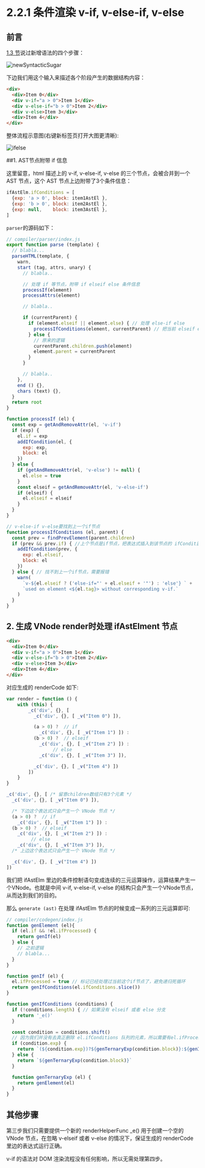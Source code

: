 # 2.2.1 条件渲染 v-if, v-else-if, v-else

## 前言

[1.3 节](./1.3.md)说过新增语法的四个步骤：

![newSyntacticSugar](../figure/1.3/newSyntacticSugar.png)

下边我们用这个输入来描述各个阶段产生的数据结构内容：

```html
<div>
  <div>Item 0</div>
  <div v-if="a > 0">Item 1</div>
  <div v-else-if="b > 0">Item 2</div>
  <div v-else>Item 3</div>
  <div>Item 4</div>
</div>
```

整体流程示意图(右键新标签页打开大图更清晰):

![ifelse](../figure/2.2.1/ifelse.png)

##1. AST节点附带 if 信息

这里留意，html 描述上的 v-if, v-else-if, v-else 的三个节点，会被合并到一个 AST 节点，这个 AST 节点上边附带了3个条件信息：

```javascript
ifAstElm.ifConditions = [
  {exp: 'a > 0', block: item1AstEl },
  {exp: 'b > 0', block: item2AstEl },
  {exp: null,    block: item3AstEl },
]
```

```parser```的源码如下：

```javascript
// compiler/parser/index.js
export function parse (template) {
  // blabla...
  parseHTML(template, {
    warn,
    start (tag, attrs, unary) {
      // blabla..

      // 处理 if 等节点，附带 if elseif else 条件信息
      processIf(element)
      processAttrs(element)

      // blabla..

      if (currentParent) {
        if (element.elseif || element.else) { // 处理 else-if else
          processIfConditions(element, currentParent) // 把当前 elseif else节点合并到 if节点
        } else {
          // 原来的逻辑
          currentParent.children.push(element)
          element.parent = currentParent
        }
      }

      // blabla..
    },
    end () {},
    chars (text) {},
  }
  return root
}

function processIf (el) {
  const exp = getAndRemoveAttr(el, 'v-if')
  if (exp) {
    el.if = exp
    addIfCondition(el, {
      exp: exp,
      block: el
    })
  } else {
    if (getAndRemoveAttr(el, 'v-else') != null) {
      el.else = true
    }
    const elseif = getAndRemoveAttr(el, 'v-else-if')
    if (elseif) {
      el.elseif = elseif
    }
  }
}

// v-else-if v-else要找到上一个if节点
function processIfConditions (el, parent) {
  const prev = findPrevElement(parent.children)
  if (prev && prev.if) { //上个节点是if节点，把表达式插入到该节点的 ifCondition 队列去
    addIfCondition(prev, {
      exp: el.elseif,
      block: el
    })
  } else { // 找不到上一个if节点，需要报错
    warn(
      `v-${el.elseif ? ('else-if="' + el.elseif + '"') : 'else'} ` +
      `used on element <${el.tag}> without corresponding v-if.`
    )
  }
}
```

## 2. 生成 VNode render时处理 ifAstElment 节点

```html
<div>
  <div>Item 0</div>
  <div v-if="a > 0">Item 1</div>
  <div v-else-if="b > 0">Item 2</div>
  <div v-else>Item 3</div>
  <div>Item 4</div>
</div>
```

对应生成的 renderCode 如下:

```javascript
var render = function () {
    with (this) {
        _c('div', {}, [
          _c('div', {}, [ _v("Item 0") ]),

          (a > 0) ?  // if
            _c('div', {}, [ _v("Item 1") ]) :
          (b > 0) ?  // elseif
            _c('div', {}, [ _v("Item 2") ]) :
                 // else
            _c('div', {}, [ _v("Item 3") ]),

          _c('div', {}, [ _v("Item 4") ])
        ])
    }
}
```



```javascript
_c('div', {}, [ /* 留意children数组只有3个元素 */
  _c('div', {}, [ _v("Item 0") ]),

  /* 下边这个表达式只会产生一个 VNode 节点 */
  (a > 0) ?  // if
    _c('div', {}, [ _v("Item 1") ]) :
  (b > 0) ?  // elseif
    _c('div', {}, [ _v("Item 2") ]) :
         // else
    _c('div', {}, [ _v("Item 3") ]),
  /* 上边这个表达式只会产生一个 VNode 节点 */

  _c('div', {}, [ _v("Item 4") ])
])
```

我们把 ifAstElm 里边的条件控制语句变成连续的三元运算操作，运算结果产生一个VNode。也就是中间 v-if, v-else-if, v-else 的结构只会产生一个VNode节点，从而达到我们的目的。

那么 ```generate (ast)``` 在处理 ifAstElm 节点的时候变成一系列的三元运算即可:

```javascript
// compiler/codegen/index.js
function genElement (el){
  if (el.if && !el.ifProcessed) {
    return genIf(el)
  } else {
    // 之前逻辑
    // blabla...
  }
}

function genIf (el) {
  el.ifProcessed = true // 标记已经处理过当前这个if节点了，避免递归死循环
  return genIfConditions(el.ifConditions.slice())
}

function genIfConditions (conditions) {
  if (!conditions.length) { // 如果没有 elseif 或者 else 分支
    return '_e()'
  }

  const condition = conditions.shift()
  // 因为我们并没有去真正删除 el.ifConditions 队列的元素，所以需要有el.ifProcessed = true来结束递归
  if (condition.exp) {
    return `(${condition.exp})?${genTernaryExp(condition.block)}:${genIfConditions(conditions)}`
  } else {
    return `${genTernaryExp(condition.block)}`
  }

  function genTernaryExp (el) {
    return genElement(el)
  }
}
```

## 其他步骤

第三步我们只需要提供一个新的 renderHelperFunc _e() 用于创建一个空的 VNode 节点，在忽略 v-elseif 或者 v-else 的情况下，保证生成的 renderCode 里边的表达式运行正确。

v-if 的语法对 DOM 渲染流程没有任何影响，所以无需处理第四步。